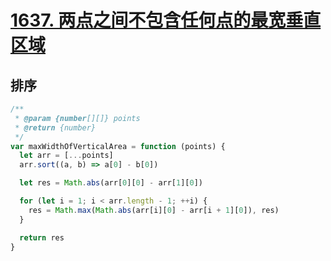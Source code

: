 # <a href="https://leetcode.cn/problems/widest-vertical-area-between-two-points-containing-no-points/">1637. 两点之间不包含任何点的最宽垂直区域</a>

## 排序

```javascript
/**
 * @param {number[][]} points
 * @return {number}
 */
var maxWidthOfVerticalArea = function (points) {
  let arr = [...points]
  arr.sort((a, b) => a[0] - b[0])

  let res = Math.abs(arr[0][0] - arr[1][0])

  for (let i = 1; i < arr.length - 1; ++i) {
    res = Math.max(Math.abs(arr[i][0] - arr[i + 1][0]), res)
  }

  return res
}
```
